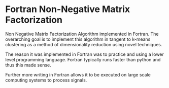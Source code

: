# Fortran Non-Negative Matrix Factorization
 Non Negative Matrix Factorization Algorithm implemented in Fortran. The overarching goal is to implement this algorithm in tangent to k-means clustering as a method of dimensionality reduction using novel techniques. 
 
 The reason it was implemented in Fortran was to practice and using a lower level programming language. Fortran typically runs faster than python and thus this made sense. 
 
 Further more writing in Fortran allows it to be executed on large scale computing systems to process signals.
